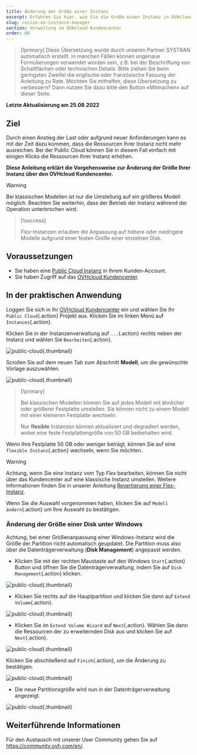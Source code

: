 ```yaml
---
title: Änderung der Größe einer Instanz
excerpt: Erfahren Sie hier, wie Sie die Größe einer Instanz in OVHcloud Kundencenter
slug: resize-an-instance-manager
section: Verwaltung im OVHcloud Kundencenter
order: 06
---
```


> [!primary]
> Diese Übersetzung wurde durch unseren Partner SYSTRAN automatisch erstellt. In manchen Fällen können ungenaue Formulierungen verwendet worden sein, z.B. bei der Beschriftung von Schaltflächen oder technischen Details. Bitte ziehen Sie beim geringsten Zweifel die englische oder französische Fassung der Anleitung zu Rate. Möchten Sie mithelfen, diese Übersetzung zu verbessern? Dann nutzen Sie dazu bitte den Button «Mitmachen» auf dieser Seite.
>

**Letzte Aktualisierung am 25.08.2022**

## Ziel

Durch einen Anstieg der Last oder aufgrund neuer Anforderungen kann es mit der Zeit dazu kommen, dass die Ressourcen Ihrer Instanz nicht mehr ausreichen. Bei der Public Cloud können Sie in diesem Fall einfach mit einigen Klicks die Ressourcen Ihrer Instanz erhöhen.

**Diese Anleitung erklärt die Vorgehensweise zur Änderung der Größe Ihrer Instanz über den OVHcloud Kundencenter.**

> [!warning]
>
> Bei klassischen Modellen ist nur die Umstellung auf ein größeres Modell möglich.
> Beachten Sie weiterhin, dass der Betrieb der Instanz während der Operation unterbrochen wird.
> 

> [!success]
>
> *Flex*-Instanzen erlauben die Anpassung auf höhere oder niedrigere Modelle aufgrund einer festen Größe einer einzelnen Disk.
> 

## Voraussetzungen

- Sie haben eine [Public Cloud Instanz](https://docs.ovh.com/de/public-cloud/public-cloud-erste-schritte/#schritt-3-instanz-erstellen) in Ihrem Kunden-Account.
- Sie haben Zugriff auf das [OVHcloud Kundencenter](https://www.ovh.com/auth/?action=gotomanager&from=https://www.ovh.de/&ovhSubsidiary=de).

## In der praktischen Anwendung

Loggen Sie sich in Ihr [OVHcloud Kundencenter](https://www.ovh.com/auth/?action=gotomanager&from=https://www.ovh.de/&ovhSubsidiary=de) ein und wählen Sie Ihr `Public Cloud`{.action} Projekt aus. Klicken Sie im linken Menü auf `Instances`{.action}.

Klicken Sie in der Instanzenverwaltung auf `...`{.action} rechts neben der Instanz und wählen Sie `Bearbeiten`{.action}.

![public-cloud](images/editinstance.png){.thumbnail}

Scrollen Sie auf dem neuen Tab zum Abschnitt **Modell**, um die gewünschte Vorlage auszuwählen.

![public-cloud](images/template.png){.thumbnail}

> [!primary]
>
> Bei klassischen Modellen können Sie auf jedes Modell mit ähnlicher oder größerer Festplatte umstellen. Sie können nicht zu einem Modell mit einer kleineren Festplatte wechseln.<br/>
>
> Nur **flexible** Instanzen können aktualisiert und degradiert werden, wobei eine feste Festplattengröße von 50 GB beibehalten wird.
>

Wenn Ihre Festplatte 50 GB oder weniger beträgt, können Sie auf eine `flexible Instanz`{.action}  wechseln, wenn Sie möchten.

> [!warning]
> Achtung, wenn Sie eine Instanz vom Typ *Flex* bearbeiten, können Sie nicht über das Kundencenter auf eine klassische Instanz umstellen. Weitere Informationen finden Sie in unserer Anleitung [Revertierung einer Flex-Instanz](https://docs.ovh.com/de/public-cloud/revertieren-einer-flex-instanz/).
>

Wenn Sie die Auswahl vorgenommen haben, klicken Sie auf `Modell ändern`{.action} um Ihre Auswahl zu bestätigen.

### Änderung der Größe einer Disk unter Windows

Achtung, bei einer Größenanpassung einer Windows-Instanz wird die Größe der Partition nicht automatisch geupdatet. Die Partition muss also über die Datenträgerverwaltung (**Disk Management**) angepasst werden.

- Klicken Sie mit der rechten Maustaste auf den Windows `Start`{.action} Button und öffnen Sie die Datenträgerverwaltung, indem Sie auf `Disk Management`{.action} klicken.

![public-cloud](images/2980.png){.thumbnail}

- Klicken Sie rechts auf die Hauptpartition und klicken Sie dann auf `Extend Volume`{.action}.

![public-cloud](images/2981a.png){.thumbnail}

- Klicken Sie im `Extend Volume Wizard` auf `Next`{.action}. Wählen Sie dann die Ressourcen der zu erweiternden Disk aus und klicken Sie auf `Next`{.action}. 

![public-cloud](images/2978a.png){.thumbnail}

Klicken Sie abschließend auf `Finish`{.action}, um die Änderung zu bestätigen.

![public-cloud](images/wizard2021.png){.thumbnail}

- Die neue Partitionsgröße wird nun in der Datenträgerverwaltung angezeigt.

![public-cloud](images/2979.png){.thumbnail}

## Weiterführende Informationen

Für den Austausch mit unserer User Community gehen Sie auf <https://community.ovh.com/en/>.